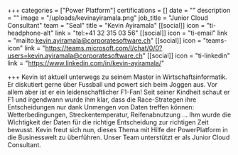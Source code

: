+++
categories = ["Power Platform"]
certifications = []
date = ""
description = ""
image = "/uploads/kevinayiramala.png"
job_title = "Junior Cloud Consultant"
team = "Seal"
title = "Kevin Ayiramala"
[[social]]
icon = "ti-headphone-alt"
link = "tel:+41 32 315 03 56"
[[social]]
icon = "ti-email"
link = "mailto:kevin.ayiramala@corporatesoftware.ch"
[[social]]
icon = "teams-icon"
link = "https://teams.microsoft.com/l/chat/0/0?users=kevin.ayiramala@corporatesoftware.ch"
[[social]]
icon = "ti-linkedin"
link = "https://www.linkedin.com/in/kevin-ayiramala/"

+++
Kevin ist aktuell unterwegs zu seinem Master in Wirtschaftsinformatik. Er diskutiert gerne über Fussball und powert sich beim Joggen aus. Vor allem aber ist er ein leidenschaftlicher F1-Fan! Seit seiner Kindheit schaut er F1 und irgendwann wurde ihm klar, dass die Race-Strategen ihre Entscheidungen nur dank Unmengen von Daten treffen können: Wetterbedingungen, Streckentemperatur, Reifenabnutzung … Ihm wurde die Wichtigkeit der Daten für die richtige Entscheidung zur richtigen Zeit bewusst. Kevin freut sich nun, dieses Thema mit Hilfe der PowerPlatform in die Businesswelt zu überführen. Unser Team unterstützt er als Junior Cloud Consultant.